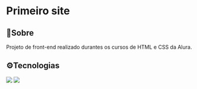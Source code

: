 <h1>Primeiro site</h1>

<h2>📑Sobre</h2>
<p>Projeto de front-end realizado durantes os cursos de HTML e CSS da Alura.</p>

<h2>⚙Tecnologias</h2>
<div>
  <img src="https://github.com/user-attachments/assets/3024b420-8e3c-45c9-8590-fdcf88dd7060">
  <img src="https://github.com/user-attachments/assets/5b75ea94-b793-4199-aeb7-5b480f5e62e9">
</div>
